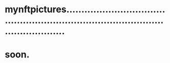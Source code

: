 # mynftpictures..........................................................................................................
# soon.
